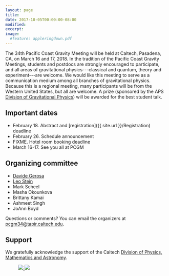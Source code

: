 ```yaml
---
layout: page
title:
date: 2017-10-05T00:00:00-08:00
modified:
excerpt:
image:
  #feature: appleringdown.pdf
---
```


The 34th Pacific Coast Gravity Meeting will be held at Caltech,
Pasadena, CA, on March 16 and 17, 2018. In the tradition of the
Pacific Coast Gravity Meetings, students and postdocs are strongly
encouraged to participate, and all areas of gravitational
physics---classical and quantum, theory and experiment---are
welcome. We would like this meeting to serve as a communication medium
among all branches of gravitational physics. Because this is a
regional meeting, many participants will be from the Western United
States, but all are welcome. A prize (sponsored by the APS [Division
of Gravitational Physics](https://dgrav.org/)) will be awarded for the
best student talk.

## Important dates

* February 18. Abstract and [registration]({{ site.url }}/Registration) deadline
* February 26. Schedule announcement
* FIXME. Hotel room booking deadline
* March 16-17. See you all at PCGM

## Organizing committee

* [Davide Gerosa](http://www.tapir.caltech.edu/~dgerosa/)
* [Leo Stein](https://duetosymmetry.com/)
* Mark Scheel
* Masha Okounkova
* Brittany Kamai
* Ashmeet Singh
* JoAnn Boyd

Questions or comments?
You can email the organizers at
[pcgm34@tapir.caltech.edu](mailto:pcgm34@tapir.caltech.edu).


## Support

We gratefully acknowledge the support of the Caltech [Division of Physics, Mathematics and Astronomy](http://pma.caltech.edu/).

<figure class="half">
<a href="http://pma.caltech.edu/">
<img src="{{ site.url }}/images/PMA2016ogo.png">
</a>
<a href="https://www.caltech.edu/">
<img src="{{ site.url }}/images/Caltech_LOGO-Orange_RGB.png" />
</a>
</figure>
